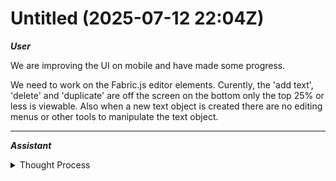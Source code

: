 <!-- Generated by SpecStory -->

# Untitled (2025-07-12 22:04Z)

_**User**_

We are improving the UI on mobile and have made some progress.

We need to work on the Fabric.js editor elements.
Curently, the 'add text', 'delete' and 'duplicate' are off the screen on the bottom only the top 25% or less is viewable.
Also when a new text object is created there are no editing menus or other tools to manipulate the text object. 



---

_**Assistant**_

<think><details><summary>Thought Process</summary>The user is reporting issues with the mobile UI for the Fabric.js editor. Looking at the code, I can see:

1. The mobile layout has three sections:
   - Mobile header (fixed at top)
   - Mobile canvas section (2/3 of viewport)
   - Mobile controls section (1/3 of viewport)

2. The issues they're describing:
   - The 'add text', 'delete' and 'duplicate' buttons are off the screen on the bottom with only the top 25% or less viewable
   - When a new text object is created, there are no editing menus or other tools to manipulate the text object

Let me examine the current mobile layout structure:

```vue
<!-- Mobile Header Bar -->
<div v-if="isMobileView" class="mobile-header">
  <button @click="goBackToSegmentSelection" class="btn btn-sm btn-outline-secondary">
    <KTIcon icon-name="arrow-left" icon-class="fs-5" />
  </button>
  <h6 class="mb-0 flex-grow-1 text-center">
    {{ selectedSegment.title || `Segment ${selectedSegment.segment_number}` }}
  </h6>
  <button
    @click="saveTextOverlays"
    class="btn btn-sm btn-success"
    :disabled="!isCanvasReady || textObjectCount === 0 || processingVideo"
  >
    <KTIcon :icon-name="processingVideo ? 'hourglass' : 'document-save'" icon-class="fs-5" />
  </button>
</div>
```

Then there's the editor content:

```vue
<div class="editor-content" :class="{ 'mobile-editor-content': isMobileView }">
  <!-- Thumbnail/Canvas Area (Top 2/3 on mobile) -->
</details></think>

---

